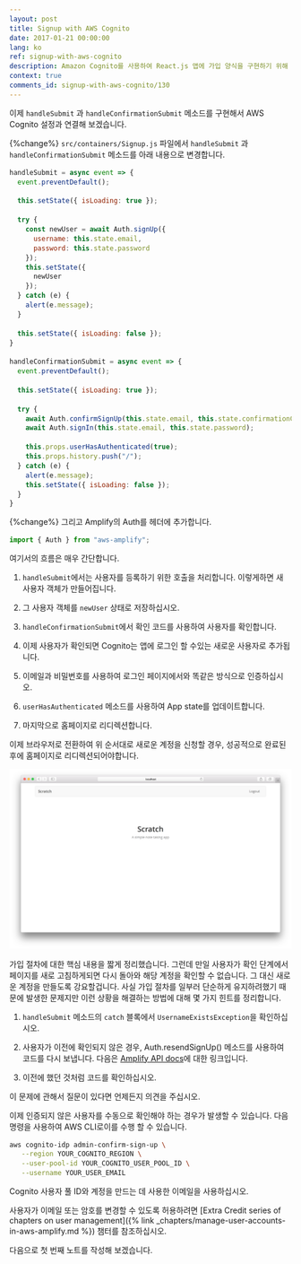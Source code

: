 ```yaml
---
layout: post
title: Signup with AWS Cognito
date: 2017-01-21 00:00:00
lang: ko
ref: signup-with-aws-cognito
description: Amazon Cognito를 사용하여 React.js 앱에 가입 양식을 구현하기 위해 AWS Amplify를 사용하려고합니다. 우리는 Auth.signUp() 메서드를 호출하여 사용자를 서명하고 인증 코드를 사용하여 Auth.confirmSignUp() 메서드를 호출하여 프로세스를 완료합니다.
context: true
comments_id: signup-with-aws-cognito/130
---
```


이제 `handleSubmit` 과 `handleConfirmationSubmit` 메소드를 구현해서 AWS Cognito 설정과 연결해 보겠습니다.

{%change%} `src/containers/Signup.js` 파일에서 `handleSubmit` 과 `handleConfirmationSubmit` 메소드를 아래 내용으로 변경합니다. 

``` javascript
handleSubmit = async event => {
  event.preventDefault();

  this.setState({ isLoading: true });

  try {
    const newUser = await Auth.signUp({
      username: this.state.email,
      password: this.state.password
    });
    this.setState({
      newUser
    });
  } catch (e) {
    alert(e.message);
  }

  this.setState({ isLoading: false });
}

handleConfirmationSubmit = async event => {
  event.preventDefault();

  this.setState({ isLoading: true });

  try {
    await Auth.confirmSignUp(this.state.email, this.state.confirmationCode);
    await Auth.signIn(this.state.email, this.state.password);

    this.props.userHasAuthenticated(true);
    this.props.history.push("/");
  } catch (e) {
    alert(e.message);
    this.setState({ isLoading: false });
  }
}
```

{%change%} 그리고 Amplify의 Auth를 헤더에 추가합니다.

``` javascript
import { Auth } from "aws-amplify";
```

여기서의 흐름은 매우 간단합니다.

1. `handleSubmit`에서는 사용자를 등록하기 위한 호출을 처리합니다. 이렇게하면 새 사용자 객체가 만들어집니다.

2. 그 사용자 객체를 `newUser` 상태로 저장하십시오.

3. `handleConfirmationSubmit`에서 확인 코드를 사용하여 사용자를 확인합니다.

4. 이제 사용자가 확인되면 Cognito는 앱에 로그인 할 수있는 새로운 사용자로 추가됩니다.

5. 이메일과 비밀번호를 사용하여 로그인 페이지에서와 똑같은 방식으로 인증하십시오.

6. `userHasAuthenticated` 메소드를 사용하여 App state를 업데이트합니다.

7. 마지막으로 홈페이지로 리디렉션합니다.


이제 브라우저로 전환하여 위 순서대로 새로운 계정을 신청할 경우, 성공적으로 완료된 후에 홈페이지로 리디렉션되어야합니다.

![가입 후 홈페이지 이동하기 화면](/assets/redirect-home-after-signup.png)

가입 절차에 대한 핵심 내용을 짧게 정리했습니다. 그런데 만일 사용자가 확인 단계에서 페이지를 새로 고침하게되면 다시 돌아와 해당 계정을 확인할 수 없습니다. 그 대신 새로운 계정을 만들도록 강요할겁니다. 사실 가입 절차를 일부러 단순하게 유지하려했기 때문에 발생한 문제지만 이런 상황을 해결하는 방법에 대해 몇 가지 힌트를 정리합니다.

1. `handleSubmit` 메소드의 `catch` 블록에서 `UsernameExistsException`을 확인하십시오.

2. 사용자가 이전에 확인되지 않은 경우, Auth.resendSignUp() 메소드를 사용하여 코드를 다시 보냅니다. 다음은 [Amplify API docs](https://aws.github.io/aws-amplify/api/classes/authclass.html#resendsignup)에 대한 링크입니다.

3. 이전에 했던 것처럼 코드를 확인하십시오.

이 문제에 관해서 질문이 있다면 언제든지 의견을 주십시오.

이제 인증되지 않은 사용자를 수동으로 확인해야 하는 경우가 발생할 수 있습니다. 다음 명령을 사용하여 AWS CLI로이를 수행 할 수 있습니다.

```bash
aws cognito-idp admin-confirm-sign-up \
   --region YOUR_COGNITO_REGION \
   --user-pool-id YOUR_COGNITO_USER_POOL_ID \
   --username YOUR_USER_EMAIL
```

Cognito 사용자 풀 ID와 계정을 만드는 데 사용한 이메일을 사용하십시오.

사용자가 이메일 또는 암호를 변경할 수 있도록 허용하려면 [Extra Credit series of chapters on user management]({% link _chapters/manage-user-accounts-in-aws-amplify.md %}) 챔터를 참조하십시오.

다음으로 첫 번째 노트를 작성해 보겠습니다.

